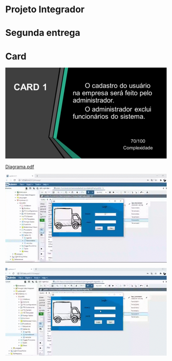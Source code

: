 # Projeto Integrador
# Segunda entrega


# Card
![card 1.JPG](https://github.com/Felipe-Silva2002/projetoIntegrador/blob/master/card%201.JPG)


[Diagrama.pdf](https://github.com/Felipe-Silva2002/projetoIntegrador/blob/master/Diagrama.pdf)

![18.10.2020_08.51.01_REC.gif](https://github.com/Felipe-Silva2002/projetoIntegrador/blob/master/18.10.2020_08.51.01_REC.gif)

![18.10.2020_08.49.14_REC.gif](https://github.com/Felipe-Silva2002/projetoIntegrador/blob/master/18.10.2020_08.49.14_REC.gif)


